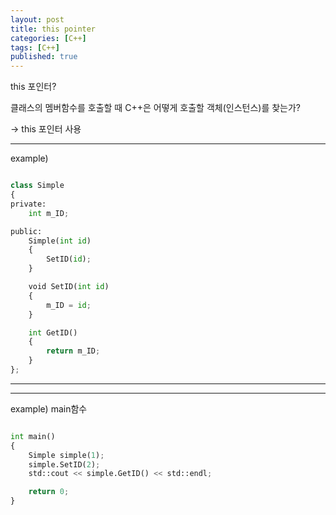 ```yaml
---
layout: post
title: this pointer
categories: [C++]
tags: [C++]
published: true	
---	
```


this 포인터?

클래스의 멤버함수를 호출할 때 C++은 어떻게 호출할 객체(인스턴스)를 찾는가?

-> this 포인터 사용

---
example)

```python

class Simple
{
private:
    int m_ID;

public:
    Simple(int id)
    {
        SetID(id);
    }

    void SetID(int id)
    {
        m_ID = id;
    }

    int GetID()
    {
        return m_ID;
    }
};
```
---

---
example) main함수

```python

int main()
{
    Simple simple(1);
    simple.SetID(2);
    std::cout << simple.GetID() << std::endl;

    return 0;
}
```
